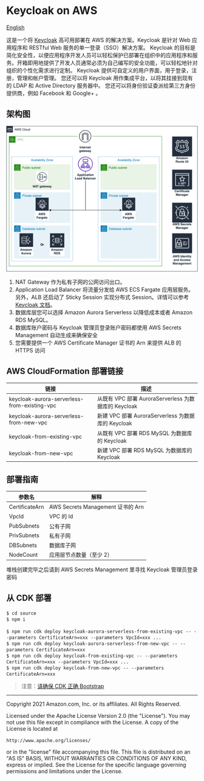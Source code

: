 # Keycloak on AWS

[English](./README.md)

这是一个将 [Keycloak](https://www.keycloak.org/) 高可用部署在 AWS 的解决方案。Keycloak 是针对 Web 应用程序和 RESTful Web 服务的单一登录（SSO）解决方案。 Keycloak 的目标是简化安全性，以便应用程序开发人员可以轻松保护已部署在组织中的应用程序和服务。开箱即用地提供了开发人员通常必须为自己编写的安全功能，可以轻松地针对组织的个性化需求进行定制。 Keycloak 提供可自定义的用户界面，用于登录，注册，管理和帐户管理。 您还可以将 Keycloak 用作集成平台，以将其挂接到现有的 LDAP 和 Active Directory 服务器中。 您还可以将身份验证委派给第三方身份提供商，例如 Facebook 和 Google+ 。

## 架构图

![architecture](assets/01-keycloak-on-aws-architecture.png)

1. NAT Gateway 作为私有子网的公网访问出口。
2. Application Load Balancer 将流量分发给 AWS ECS Fargate 应用层服务。另外，ALB 还启动了 Sticky Session 实现分布式 Session。详情可以参考 [Keycloak 文档](https://www.keycloak.org/docs/latest/server_installation/index.html#sticky-sessions)。
3. 数据库层您可以选择 Amazon Aurora Serverless 以降低成本或者 Amazon RDS MySQL。
4. 数据库账户密码与 Keycloak 管理员登录账户密码都使用 AWS Secrets Management 自动生成来确保安全
5. 您需要提供一个 AWS Certificate Manager 证书的 Arn 来提供 ALB 的 HTTPS 访问

## AWS CloudFormation 部署链接

| 链接                                         | 描述                                                 |
| -------------------------------------------- | ---------------------------------------------------- |
| keycloak-aurora-serverless-from-existing-vpc | 从既有 VPC 部署 AuroraServerless 为数据库的 Keycloak |
| keycloak-aurora-serverless-from-new-vpc      | 新建 VPC 部署 AuroraServerless 为数据库的 Keycloak   |
| keycloak-from-existing-vpc                   | 从既有 VPC 部署 RDS MySQL 为数据库的 Keycloak        |
| keycloak-from-new-vpc                        | 新建 VPC 部署 RDS MySQL 为数据库的 Keycloak          |

## 部署指南

| 参数名         | 解释                              |
| -------------- | --------------------------------- |
| CertificateArn | AWS Secrets Management 证书的 Arn |
| VpcId          | VPC 的 Id                         |
| PubSubnets     | 公有子网                          |
| PrivSubnets    | 私有子网                          |
| DBSubnets      | 数据库子网                        |
| NodeCount      | 应用层节点数量（至少 2）          |

堆栈创建完毕之后请到 AWS Secrets Management 里寻找 Keycloak 管理员登录密码

## 从 CDK 部署

```shell
$ cd source
$ npm i

$ npm run cdk deploy keycloak-aurora-serverless-from-existing-vpc -- --parameters CertificateArn=xxx --parameters VpcId=xxx ...
$ npm run cdk deploy keycloak-aurora-serverless-from-new-vpc -- --parameters CertificateArn=xxx
$ npm run cdk deploy keycloak-from-existing-vpc -- --parameters CertificateArn=xxx --parameters VpcId=xxx ...
$ npm run cdk deploy keycloak-from-new-vpc -- --parameters CertificateArn=xxx
```

> 注意：[请确保 CDK 正确 Bootstrap](https://docs.aws.amazon.com/cdk/latest/guide/bootstrapping.html)

***

Copyright 2021 Amazon.com, Inc. or its affiliates. All Rights Reserved.

Licensed under the Apache License Version 2.0 (the "License"). You may not use this file except in compliance with the License. A copy of the License is located at

    http://www.apache.org/licenses/

or in the "license" file accompanying this file. This file is distributed on an "AS IS" BASIS, WITHOUT WARRANTIES OR CONDITIONS OF ANY KIND, express or implied. See the License for the specific language governing permissions and limitations under the License.


